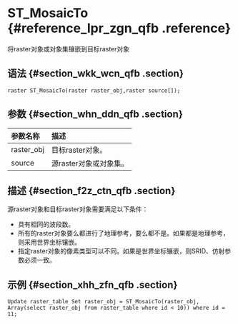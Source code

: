 # S​T\_MosaicTo {#reference_lpr_zgn_qfb .reference}

将raster对象或对象集镶嵌到目标raster对象

## 语法 {#section_wkk_wcn_qfb .section}

``` {#codeblock_kdi_6qj_bj7}
raster ST_MosaicTo(raster raster_obj,raster source[]);
```

## 参数 {#section_whn_ddn_qfb .section}

|参数名称|描述|
|:---|:-|
|raster\_obj|目标raster对象。|
|source|源raster对象或对象集。|

## 描述 {#section_f2z_ctn_qfb .section}

源raster对象和目标raster对象需要满足以下条件：

-   具有相同的波段数。
-   所有的raster对象要么都进行了地理参考，要么都不是。如果都是地理参考，则采用世界坐标镶嵌。
-   指定raster对象的像素类型可以不同。如果是世界坐标镶嵌，则SRID、仿射参数必须一致。

## 示例 {#section_xhh_zfn_qfb .section}

``` {#codeblock_irs_1sd_ndo}
Update raster_table Set raster_obj = ST_MosaicTo(raster_obj, Array(select raster_obj from raster_table where id < 10)) where id = 11;
```

